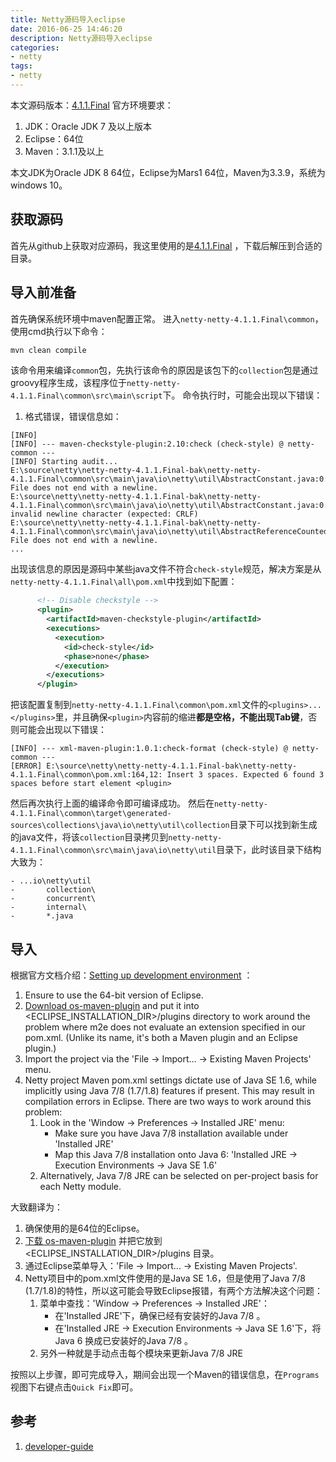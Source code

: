 ```yaml
---
title: Netty源码导入eclipse
date: 2016-06-25 14:46:20
description: Netty源码导入eclipse
categories: 
- netty
tags:
- netty
---
```


本文源码版本：[4.1.1.Final](https://github.com/netty/netty/tree/netty-4.1.1.Final)
官方环境要求：
> 
1. JDK：Oracle JDK 7 及以上版本
2. Eclipse：64位
3. Maven：3.1.1及以上

本文JDK为Oracle JDK 8 64位，Eclipse为Mars1 64位，Maven为3.3.9，系统为windows 10。

## 获取源码
首先从github上获取对应源码，我这里使用的是[4.1.1.Final](https://github.com/netty/netty/tree/netty-4.1.1.Final) ，下载后解压到合适的目录。

## 导入前准备
首先确保系统环境中maven配置正常。
进入`netty-netty-4.1.1.Final\common`，使用cmd执行以下命令：
```bash
mvn clean compile
```
该命令用来编译`common`包，先执行该命令的原因是该包下的`collection`包是通过groovy程序生成，该程序位于`netty-netty-4.1.1.Final\common\src\main\script`下。
命令执行时，可能会出现以下错误：
1. 格式错误，错误信息如：
```
[INFO]
[INFO] --- maven-checkstyle-plugin:2.10:check (check-style) @ netty-common ---
[INFO] Starting audit...
E:\source\netty\netty-netty-4.1.1.Final-bak\netty-netty-4.1.1.Final\common\src\main\java\io\netty\util\AbstractConstant.java:0: File does not end with a newline.
E:\source\netty\netty-netty-4.1.1.Final-bak\netty-netty-4.1.1.Final\common\src\main\java\io\netty\util\AbstractConstant.java:0: invalid newline character (expected: CRLF)
E:\source\netty\netty-netty-4.1.1.Final-bak\netty-netty-4.1.1.Final\common\src\main\java\io\netty\util\AbstractReferenceCounted.java:0: File does not end with a newline.
...
```
出现该信息的原因是源码中某些java文件不符合`check-style`规范，解决方案是从`netty-netty-4.1.1.Final\all\pom.xml`中找到如下配置：
```xml
      <!-- Disable checkstyle -->
      <plugin>
        <artifactId>maven-checkstyle-plugin</artifactId>
        <executions>
          <execution>
            <id>check-style</id>
            <phase>none</phase>
          </execution>
        </executions>
      </plugin>
```
把该配置复制到`netty-netty-4.1.1.Final\common\pom.xml`文件的`<plugins>...</plugins>`里，并且确保`<plugin>`内容前的缩进**都是空格，不能出现Tab键**，否则可能会出现以下错误：
```
[INFO] --- xml-maven-plugin:1.0.1:check-format (check-style) @ netty-common ---
[ERROR] E:\source\netty\netty-netty-4.1.1.Final-bak\netty-netty-4.1.1.Final\common\pom.xml:164,12: Insert 3 spaces. Expected 6 found 3 spaces before start element <plugin>
```
然后再次执行上面的编译命令即可编译成功。
然后在`netty-netty-4.1.1.Final\common\target\generated-sources\collections\java\io\netty\util\collection`目录下可以找到新生成的java文件，将该`collection`目录拷贝到`netty-netty-4.1.1.Final\common\src\main\java\io\netty\util`目录下，此时该目录下结构大致为：
```
- ...io\netty\util
-		collection\
-       concurrent\
-       internal\
-       *.java
```

## 导入

根据官方文档介绍：[Setting up development environment](http://netty.io/wiki/setting-up-development-environment.html) ：
> 
1. Ensure to use the 64-bit version of Eclipse.
2. [Download os-maven-plugin](http://repo1.maven.org/maven2/kr/motd/maven/os-maven-plugin/1.4.1.Final/os-maven-plugin-1.4.1.Final.jar) and put it into <ECLIPSE_INSTALLATION_DIR>/plugins directory to work around the problem where m2e does not evaluate an extension specified in our pom.xml. (Unlike its name, it's both a Maven plugin and an Eclipse plugin.)
3. Import the project via the 'File → Import... → Existing Maven Projects' menu.
4. Netty project Maven pom.xml settings dictate use of Java SE 1.6, while implicitly using Java 7/8 (1.7/1.8) features if present. This may result in compilation errors in Eclipse. There are two ways to work around this problem:
	1. Look in the 'Window → Preferences → Installed JRE' menu:
		* Make sure you have Java 7/8 installation available under 'Installed JRE'
		* Map this Java 7/8 installation onto Java 6: 'Installed JRE → Execution Environments → Java SE 1.6'
	2. Alternatively, Java 7/8 JRE can be selected on per-project basis for each Netty module.

大致翻译为：
1. 确保使用的是64位的Eclipse。
2. 	[下载 os-maven-plugin](http://repo1.maven.org/maven2/kr/motd/maven/os-maven-plugin/1.4.1.Final/os-maven-plugin-1.4.1.Final.jar) 并把它放到<ECLIPSE_INSTALLATION_DIR>/plugins 目录。
3. 通过Eclipse菜单导入：'File → Import... → Existing Maven Projects'.
4. Netty项目中的pom.xml文件使用的是Java SE 1.6，但是使用了Java 7/8 (1.7/1.8)的特性，所以这可能会导致Eclipse报错，有两个方法解决这个问题：
	1. 菜单中查找：'Window → Preferences → Installed JRE'：
		* 在'Installed JRE'下，确保已经有安装好的Java 7/8 。
		* 在'Installed JRE → Execution Environments → Java SE 1.6'下，将Java 6 换成已安装好的Java 7/8 。
	2. 另外一种就是手动点击每个模块来更新Java 7/8 JRE
	
按照以上步骤，即可完成导入，期间会出现一个Maven的错误信息，在`Programs`视图下右键点击`Quick Fix`即可。


## 参考
1. [developer-guide](http://netty.io/wiki/developer-guide.html)
